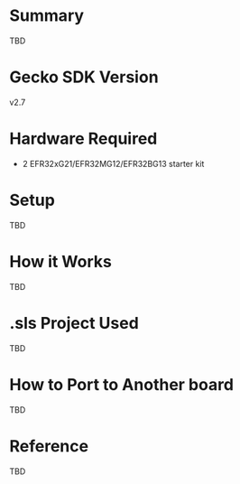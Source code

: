
# Summary
TBD

# Gecko SDK Version
v2.7  

# Hardware Required
* 2 EFR32xG21/EFR32MG12/EFR32BG13 starter kit  

# Setup
TBD

# How it Works
TBD

# .sls Project Used
TBD

# How to Port to Another board
TBD

# Reference
TBD  
